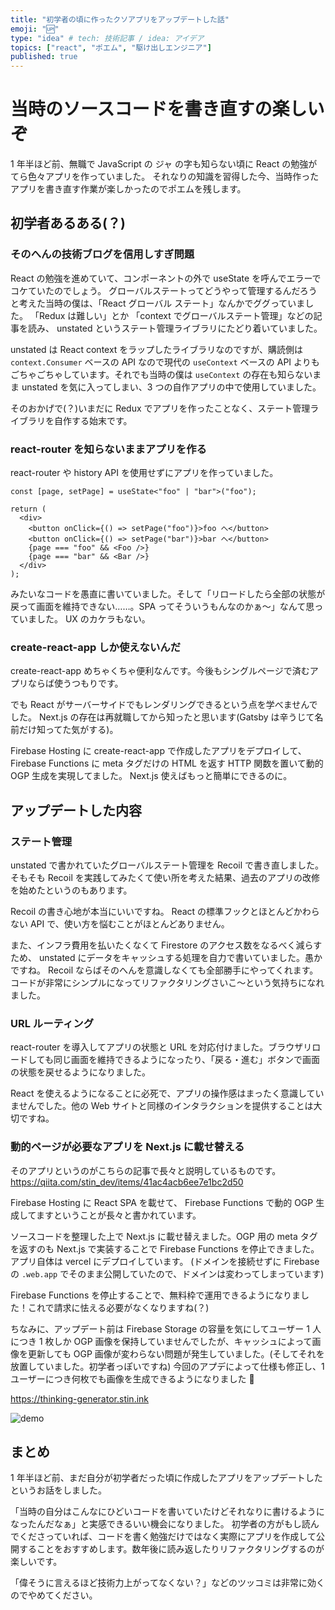 ```yaml
---
title: "初学者の頃に作ったクソアプリをアップデートした話"
emoji: "🆙"
type: "idea" # tech: 技術記事 / idea: アイデア
topics: ["react", "ポエム", "駆け出しエンジニア"]
published: true
---
```


# 当時のソースコードを書き直すの楽しいぞ

1 年半ほど前、無職で JavaScript の ジャ の字も知らない頃に React の勉強がてら色々アプリを作っていました。
それなりの知識を習得した今、当時作ったアプリを書き直す作業が楽しかったのでポエムを残します。

## 初学者あるある(？)

### そのへんの技術ブログを信用しすぎ問題

React の勉強を進めていて、コンポーネントの外で useState を呼んでエラーでコケていたのでしょう。
グローバルステートってどうやって管理するんだろうと考えた当時の僕は、「React グローバル ステート」なんかでググっていました。
「Redux は難しい」とか 「context でグローバルステート管理」などの記事を読み、 unstated というステート管理ライブラリにたどり着いていました。

unstated は React context をラップしたライブラリなのですが、購読側は `context.Consumer` ベースの API なので現代の `useContext` ベースの API よりもごちゃごちゃしています。それでも当時の僕は `useContext` の存在も知らないまま unstated を気に入ってしまい、3 つの自作アプリの中で使用していました。

そのおかげで(？)いまだに Redux でアプリを作ったことなく、ステート管理ライブラリを自作する始末です。

### react-router を知らないままアプリを作る

react-router や history API を使用せずにアプリを作っていました。

```tsx
const [page, setPage] = useState<"foo" | "bar">("foo");

return (
  <div>
    <button onClick={() => setPage("foo")}>foo へ</button>
    <button onClick={() => setPage("bar")}>bar へ</button>
    {page === "foo" && <Foo />}
    {page === "bar" && <Bar />}
  </div>
);
```

みたいなコードを愚直に書いていました。そして「リロードしたら全部の状態が戻って画面を維持できない……。SPA ってそういうもんなのかぁ〜」なんて思っていました。 UX のカケラもない。

### create-react-app しか使えないんだ

create-react-app めちゃくちゃ便利なんです。今後もシングルページで済むアプリならば使うつもりです。

でも React がサーバーサイドでもレンダリングできるという点を学べませんでした。 Next.js の存在は再就職してから知ったと思います(Gatsby は辛うじて名前だけ知ってた気がする)。

Firebase Hosting に create-react-app で作成したアプリをデプロイして、Firebase Functions に meta タグだけの HTML を返す HTTP 関数を置いて動的 OGP 生成を実現してました。 Next.js 使えばもっと簡単にできるのに。

## アップデートした内容

### ステート管理

unstated で書かれていたグローバルステート管理を Recoil で書き直しました。
そもそも Recoil を実践してみたくて使い所を考えた結果、過去のアプリの改修を始めたというのもあります。

Recoil の書き心地が本当にいいですね。 React の標準フックとほとんどかわらない API で、使い方を悩むことがほとんどありません。

また、インフラ費用を払いたくなくて Firestore のアクセス数をなるべく減らすため、 unstated にデータをキャッシュする処理を自力で書いていました。愚かですね。
Recoil ならばそのへんを意識しなくても全部勝手にやってくれます。コードが非常にシンプルになってリファクタリングさいこ〜という気持ちになれました。

### URL ルーティング

react-router を導入してアプリの状態と URL を対応付けました。ブラウザリロードしても同じ画面を維持できるようになったり、「戻る・進む」ボタンで画面の状態を戻せるようになりました。

React を使えるようになることに必死で、アプリの操作感はまったく意識していませんでした。他の Web サイトと同様のインタラクションを提供することは大切ですね。

### 動的ページが必要なアプリを Next.js に載せ替える

そのアプリというのがこちらの記事で長々と説明しているものです。
https://qiita.com/stin_dev/items/41ac4acb6ee7e1bc2d50

Firebase Hosting に React SPA を載せて、 Firebase Functions で動的 OGP 生成してますということが長々と書かれています。

ソースコードを整理した上で Next.js に載せ替えました。OGP 用の meta タグを返すのも Next.js で実装することで Firebase Functions を停止できました。アプリ自体は vercel にデプロイしています。
(ドメインを接続せずに Firebase の `.web.app` でそのまま公開していたので、ドメインは変わってしまっています)

Firebase Functions を停止することで、無料枠で運用できるようになりました！これで請求に怯える必要がなくなりますね(？)

ちなみに、アップデート前は Firebase Storage の容量を気にしてユーザー 1 人につき 1 枚しか OGP 画像を保持していませんでしたが、キャッシュによって画像を更新しても OGP 画像が変わらない問題が発生していました。(そしてそれを放置していました。初学者っぽいですね)
今回のアプデによって仕様も修正し、1 ユーザーにつき何枚でも画像を生成できるようになりました 🎉

https://thinking-generator.stin.ink

![demo](https://storage.googleapis.com/zenn-user-upload/jtdtwd7bwb29j2pewx9ctdsozkej)

## まとめ

1 年半ほど前、まだ自分が初学者だった頃に作成したアプリをアップデートしたというお話をしました。

「当時の自分はこんなにひどいコードを書いていたけどそれなりに書けるようになったんだなぁ」と実感できるいい機会になりました。
初学者の方がもし読んでくださっていれば、コードを書く勉強だけではなく実際にアプリを作成して公開することをおすすめします。数年後に読み返したりリファクタリングするのが楽しいです。

「偉そうに言えるほど技術力上がってなくない？」などのツッコミは非常に効くのでやめてください。
